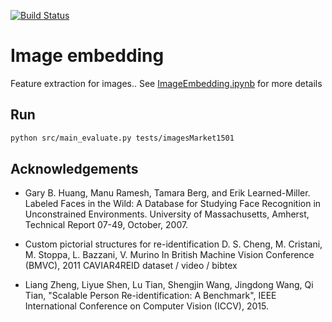 [![Build Status](https://travis-ci.org/elangovana/image-embedding.svg?branch=master)](https://travis-ci.org/elangovana/image-embedding)

# Image embedding
Feature extraction for images.. See [ImageEmbedding.ipynb](ImageEmbedding.ipynb) for more details


## Run

```bash
python src/main_evaluate.py tests/imagesMarket1501
```

## Acknowledgements

- Gary B. Huang, Manu Ramesh, Tamara Berg, and Erik Learned-Miller.
Labeled Faces in the Wild: A Database for Studying Face Recognition in Unconstrained Environments.
University of Massachusetts, Amherst, Technical Report 07-49, October, 2007.

- Custom pictorial structures for re-identification
D. S. Cheng, M. Cristani, M. Stoppa, L. Bazzani, V. Murino
In British Machine Vision Conference (BMVC), 2011 
CAVIAR4REID dataset / video / bibtex

- Liang Zheng, Liyue Shen, Lu Tian, Shengjin Wang, Jingdong Wang, Qi Tian, "Scalable Person Re-identification: A Benchmark", IEEE International Conference on Computer Vision (ICCV), 2015.
